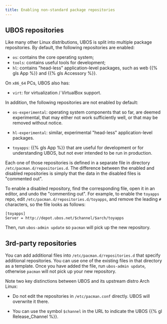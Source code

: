 ```yaml
---
title: Enabling non-standard package repositories
---
```


## UBOS repositories

Like many other Linux distributions, UBOS is split into multiple package repositories.
By default, the following repositories are enabled:

* ``os``: contains the core operating system;
* ``tools``: contains useful tools for development;
* ``hl``: contains "head-less" application-level packages, such as web {{% gls App %}}
  and {{% gls Accessory %}}.

On ``x86_64`` PCs, UBOS also has:

* ``virt``: for virtualization / VirtualBox support.

In addition, the following repositories are not enabled by default:

* ``os-experimental``: operating system components that so far, are deemed experimental,
  that may either not work sufficiently well, or that may be removed without notice.

* ``hl-experimental``: similar, experimental "head-less" application-level packages.

* ``toyapps``: {{% gls App %}} that are useful for development or for understanding UBOS,
  but not ever intended to be run in production.

Each one of those repositories is defined in a separate file in directory
``/etc/pacman.d/repositories.d``. The difference between the enabled and disabled
repositories is simply that the data in the disabled files is "commented out".

To enable a disabled repository, find the corresponding file, open it in an editor, and
undo the "commenting out". For example, to enable the ``toyapps`` repo, edit
``/etc/pacman.d/repositories.d/toyapps``, and remove the leading ``#`` characters, so
the file looks as follows:

```
[toyapps]
Server = http://depot.ubos.net/$channel/$arch/toyapps
```

Then, run ``ubos-admin update`` so ``pacman`` will pick up the new repository.

## 3rd-party repositories

You can add additional files into ``/etc/pacman.d/repositories.d`` that specify additional
repositories. You can use one of the existing files in that directory as a template. Once
you have added the file, run ``ubos-admin update``, otherwise ``pacman`` will not pick up
your new repository.

Note two key distinctions between UBOS and its upstream distro Arch Linux:

* Do not edit the repositories in ``/etc/pacman.conf`` directly. UBOS will overwrite it
  there.

* You can use the symbol ``$channel`` in the URL to indicate the UBOS {{% gl Release_Channel %}}.
